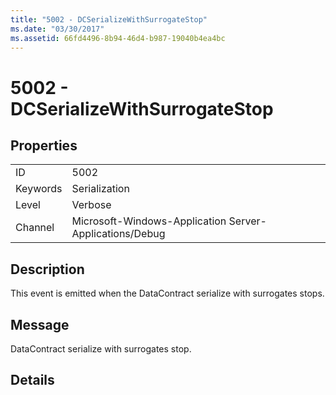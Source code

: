 ```yaml
---
title: "5002 - DCSerializeWithSurrogateStop"
ms.date: "03/30/2017"
ms.assetid: 66fd4496-8b94-46d4-b987-19040b4ea4bc
---
```

# 5002 - DCSerializeWithSurrogateStop
## Properties  


|||  
|-|-|  
|ID|5002|  
|Keywords|Serialization|  
|Level|Verbose|  
|Channel|Microsoft-Windows-Application Server-Applications/Debug|  

## Description  
 This event is emitted when the DataContract serialize with surrogates stops.  

## Message  
 DataContract serialize with surrogates stop.  

## Details
